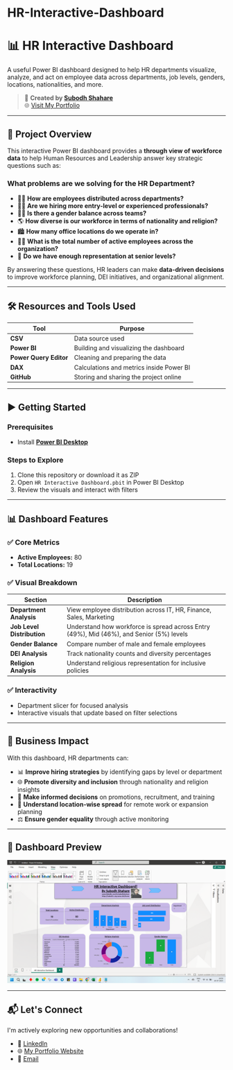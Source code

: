 # HR-Interactive-Dashboard
# 📊 HR Interactive Dashboard

A useful Power BI dashboard designed to help HR departments visualize, analyze, and act on employee data across departments, job levels, genders, locations, nationalities, and more.

> 🔗 **Created by [Subodh Shahare](https://www.linkedin.com/in/subodhshahare)**  
> 🌐 [Visit My Portfolio](https://subodh-s.my.canva.site/home)

---

## 📌 Project Overview

This interactive Power BI dashboard provides a **through view of workforce data** to help Human Resources and Leadership answer key strategic questions such as:

###  What problems are we solving for the HR Department?
- 👨‍💼 **How are employees distributed across departments?**
- 🧑‍🔧 **Are we hiring more entry-level or experienced professionals?**
- 👩‍👧 **Is there a gender balance across teams?**
- 🌎 **How diverse is our workforce in terms of nationality and religion?**
- 🏙️ **How many office locations do we operate in?**
- 🧑‍💻 **What is the total number of active employees across the organization?**
- 🔄 **Do we have enough representation at senior levels?**

By answering these questions, HR leaders can make **data-driven decisions** to improve workforce planning, DEI initiatives, and organizational alignment.

---

## 🛠️ Resources and Tools Used

| Tool | Purpose |
|------|---------|
| **CSV** | Data source used |
| **Power BI** | Building and visualizing the dashboard |
| **Power Query Editor** | Cleaning and preparing the data |
| **DAX** | Calculations and metrics inside Power BI |
| **GitHub** | Storing and sharing the project online |

---

## ▶️ Getting Started

### Prerequisites
- Install **[Power BI Desktop](https://powerbi.microsoft.com/en-us/desktop/)**

### Steps to Explore
1. Clone this repository or download it as ZIP
2. Open `HR Interactive Dashboard.pbit` in Power BI Desktop
3. Review the visuals and interact with filters

---

## 📊 Dashboard Features

### ✅ Core Metrics
- **Active Employees:** 80  
- **Total Locations:** 19

### ✅ Visual Breakdown

| Section                    | Description |
|----------------------------|-------------|
| **Department Analysis**    | View employee distribution across IT, HR, Finance, Sales, Marketing |
| **Job Level Distribution** | Understand how workforce is spread across Entry (49%), Mid (46%), and Senior (5%) levels |
| **Gender Balance**         | Compare number of male and female employees |
| **DEI Analysis**           | Track nationality counts and diversity percentages |
| **Religion Analysis**      | Understand religious representation for inclusive policies |

### ✅ Interactivity
- Department slicer for focused analysis
- Interactive visuals that update based on filter selections


---

## 🎯 Business Impact

With this dashboard, HR departments can:
- 📊 **Improve hiring strategies** by identifying gaps by level or department
- 🌐 **Promote diversity and inclusion** through nationality and religion insights
- 🧠 **Make informed decisions** on promotions, recruitment, and training
- 🏢 **Understand location-wise spread** for remote work or expansion planning
- ⚖️ **Ensure gender equality** through active monitoring

---

## 📸 Dashboard Preview

![Dashboard Screenshot](https://github.com/SubodhS-Projects/HR-Interactive-Dashboard/blob/main/Screenshot_HR%20Interactive%20Dashboard.png)

---

## 📬 Let's Connect

I'm actively exploring new opportunities and collaborations!

- 🔗 [LinkedIn](https://www.linkedin.com/in/subodhshahare)  
- 🌐 [My Portfolio Website](https://subodh-s.my.canva.site/home)  
- 📧 [Email](mailto:Subodh.shahare@gmail.com)











